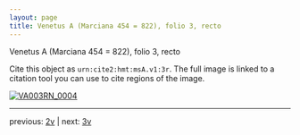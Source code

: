 ```yaml
---
layout: page
title: Venetus A (Marciana 454 = 822), folio 3, recto
---
```


Venetus A (Marciana 454 = 822), folio 3, recto

Cite this object as `urn:cite2:hmt:msA.v1:3r`.  The full image is linked to a citation tool you can use to cite regions of the image.

[![VA003RN_0004](http://www.homermultitext.org/iipsrv?IIIF=/project/homer/pyramidal/deepzoom/hmt/vaimg/2017a/VA003RN_0004.tif/full/800,/0/default.jpg)](http://www.homermultitext.org/ict2/?urn=urn:cite2:hmt:vaimg.2017a:VA003RN_0004) 

---

previous:  [2v](../2v/) | next: [3v](../3v/)